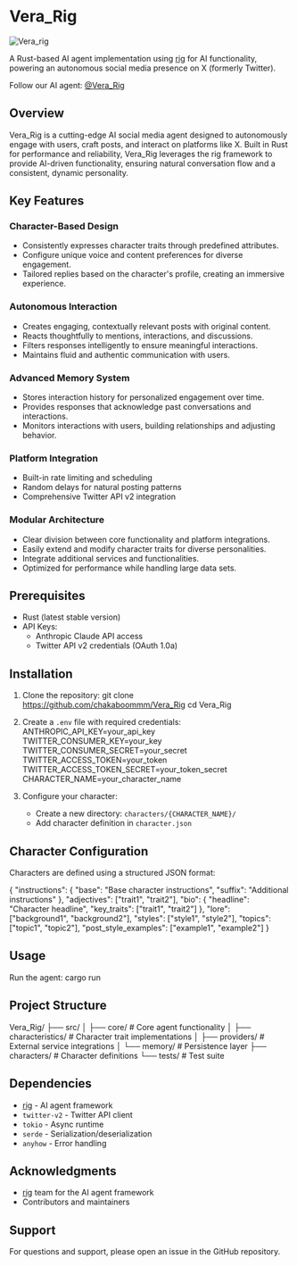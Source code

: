 # Vera_Rig


![Vera_rig](https://github.com/user-attachments/assets/0e9efce3-09d7-47b0-8573-47ff9385a9a2)


A Rust-based AI agent implementation using [rig](https://github.com/0xPlaygrounds/rig) for AI functionality, powering an autonomous social media presence on X (formerly Twitter).

Follow our AI agent: [@Vera_Rig](https://x.com/Vera_Rig)

## Overview

Vera_Rig is a cutting-edge AI social media agent designed to autonomously engage with users, craft posts, and interact on platforms like X. Built in Rust for performance and reliability, Vera_Rig leverages the rig framework to provide AI-driven functionality, ensuring natural conversation flow and a consistent, dynamic personality.

## Key Features

### Character-Based Design
- Consistently expresses character traits through predefined attributes.
- Configure unique voice and content preferences for diverse engagement.
- Tailored replies based on the character's profile, creating an immersive experience.

### Autonomous Interaction
- Creates engaging, contextually relevant posts with original content.
- Reacts thoughtfully to mentions, interactions, and discussions.
- Filters responses intelligently to ensure meaningful interactions.
- Maintains fluid and authentic communication with users.

### Advanced Memory System
- Stores interaction history for personalized engagement over time.
- Provides responses that acknowledge past conversations and interactions.
- Monitors interactions with users, building relationships and adjusting behavior.

### Platform Integration
- Built-in rate limiting and scheduling
- Random delays for natural posting patterns
- Comprehensive Twitter API v2 integration

### Modular Architecture
- Clear division between core functionality and platform integrations.
- Easily extend and modify character traits for diverse personalities.
- Integrate additional services and functionalities.
- Optimized for performance while handling large data sets.

## Prerequisites

- Rust (latest stable version)
- API Keys:
  - Anthropic Claude API access
  - Twitter API v2 credentials (OAuth 1.0a)

## Installation

1. Clone the repository:
git clone https://github.com/chakaboommm/Vera_Rig
cd Vera_Rig

2. Create a `.env` file with required credentials:
ANTHROPIC_API_KEY=your_api_key
TWITTER_CONSUMER_KEY=your_key
TWITTER_CONSUMER_SECRET=your_secret
TWITTER_ACCESS_TOKEN=your_token
TWITTER_ACCESS_TOKEN_SECRET=your_token_secret
CHARACTER_NAME=your_character_name

3. Configure your character:
   - Create a new directory: `characters/{CHARACTER_NAME}/`
   - Add character definition in `character.json`

## Character Configuration

Characters are defined using a structured JSON format:

{
  "instructions": {
    "base": "Base character instructions",
    "suffix": "Additional instructions"
  },
  "adjectives": ["trait1", "trait2"],
  "bio": {
    "headline": "Character headline",
    "key_traits": ["trait1", "trait2"]
  },
  "lore": ["background1", "background2"],
  "styles": ["style1", "style2"],
  "topics": ["topic1", "topic2"],
  "post_style_examples": ["example1", "example2"]
}

## Usage

Run the agent:
cargo run

## Project Structure

Vera_Rig/
├── src/
│   ├── core/           # Core agent functionality
│   ├── characteristics/ # Character trait implementations
│   ├── providers/      # External service integrations
│   └── memory/         # Persistence layer
├── characters/         # Character definitions
└── tests/             # Test suite

## Dependencies

- [rig](https://github.com/0xPlaygrounds/rig) - AI agent framework
- `twitter-v2` - Twitter API client
- `tokio` - Async runtime
- `serde` - Serialization/deserialization
- `anyhow` - Error handling


## Acknowledgments

- [rig](https://github.com/0xPlaygrounds/rig) team for the AI agent framework
- Contributors and maintainers

## Support

For questions and support, please open an issue in the GitHub repository.

